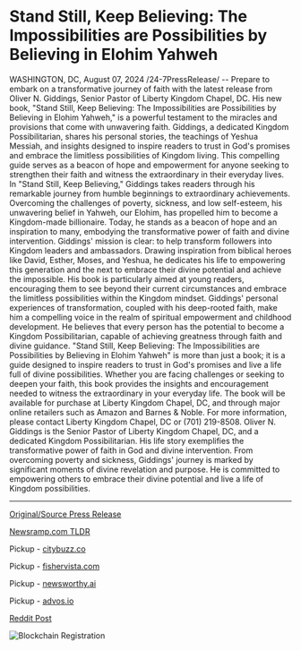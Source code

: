 # Stand Still, Keep Believing: The Impossibilities are Possibilities by Believing in Elohim Yahweh

WASHINGTON, DC, August 07, 2024 /24-7PressRelease/ -- Prepare to embark on a transformative journey of faith with the latest release from Oliver N. Giddings, Senior Pastor of Liberty Kingdom Chapel, DC. His new book, "Stand Still, Keep Believing: The Impossibilities are Possibilities by Believing in Elohim Yahweh," is a powerful testament to the miracles and provisions that come with unwavering faith.  Giddings, a dedicated Kingdom Possibilitarian, shares his personal stories, the teachings of Yeshua Messiah, and insights designed to inspire readers to trust in God's promises and embrace the limitless possibilities of Kingdom living. This compelling guide serves as a beacon of hope and empowerment for anyone seeking to strengthen their faith and witness the extraordinary in their everyday lives.  In "Stand Still, Keep Believing," Giddings takes readers through his remarkable journey from humble beginnings to extraordinary achievements. Overcoming the challenges of poverty, sickness, and low self-esteem, his unwavering belief in Yahweh, our Elohim, has propelled him to become a Kingdom-made billionaire. Today, he stands as a beacon of hope and an inspiration to many, embodying the transformative power of faith and divine intervention.  Giddings' mission is clear: to help transform followers into Kingdom leaders and ambassadors. Drawing inspiration from biblical heroes like David, Esther, Moses, and Yeshua, he dedicates his life to empowering this generation and the next to embrace their divine potential and achieve the impossible. His book is particularly aimed at young readers, encouraging them to see beyond their current circumstances and embrace the limitless possibilities within the Kingdom mindset.  Giddings' personal experiences of transformation, coupled with his deep-rooted faith, make him a compelling voice in the realm of spiritual empowerment and childhood development. He believes that every person has the potential to become a Kingdom Possibilitarian, capable of achieving greatness through faith and divine guidance.  "Stand Still, Keep Believing: The Impossibilities are Possibilities by Believing in Elohim Yahweh" is more than just a book; it is a guide designed to inspire readers to trust in God's promises and live a life full of divine possibilities. Whether you are facing challenges or seeking to deepen your faith, this book provides the insights and encouragement needed to witness the extraordinary in your everyday life.  The book will be available for purchase at Liberty Kingdom Chapel, DC, and through major online retailers such as Amazon and Barnes & Noble. For more information, please contact Liberty Kingdom Chapel, DC or (701) 219-8508.  Oliver N. Giddings is the Senior Pastor of Liberty Kingdom Chapel, DC, and a dedicated Kingdom Possibilitarian. His life story exemplifies the transformative power of faith in God and divine intervention. From overcoming poverty and sickness, Giddings' journey is marked by significant moments of divine revelation and purpose. He is committed to empowering others to embrace their divine potential and live a life of Kingdom possibilities. 

---

[Original/Source Press Release](https://www.24-7pressrelease.com/press-release/513202/stand-still-keep-believing-the-impossibilities-are-possibilities-by-believing-in-elohim-yahweh)
                    

[Newsramp.com TLDR](https://newsramp.com/curated-news/new-book-release-stand-still-keep-believing-by-oliver-n-giddings/cab0dfe5dc62d12821319a52d874adc3) 


Pickup - [citybuzz.co](https://citybuzz.co/2024/08/07/new-book-by-pastor-oliver-n-giddings-inspires-readers-to-embrace-faith-driven-possibilities)

Pickup - [fishervista.com](https://fishervista.com/en/oliver-n-giddings-unveils-new-book-on-transformative-power-of-faith/20245543)

Pickup - [newsworthy.ai](https://newsworthy.ai/curated/pastor-oliver-n-giddings-releases-new-book-on-faith-and-possibility)

Pickup - [advos.io](https://advos.io/en/oliver-n-giddings-releases-new-book-on-transformative-faith/20245543)
 



[Reddit Post](https://www.reddit.com/r/BookNews/comments/1em5f8q/new_book_release_stand_still_keep_believing_by/) 



![Blockchain Registration](https://cdn.newsramp.app/24-7PressRelease/qrcode/248/7/elle2GP6.webp)
